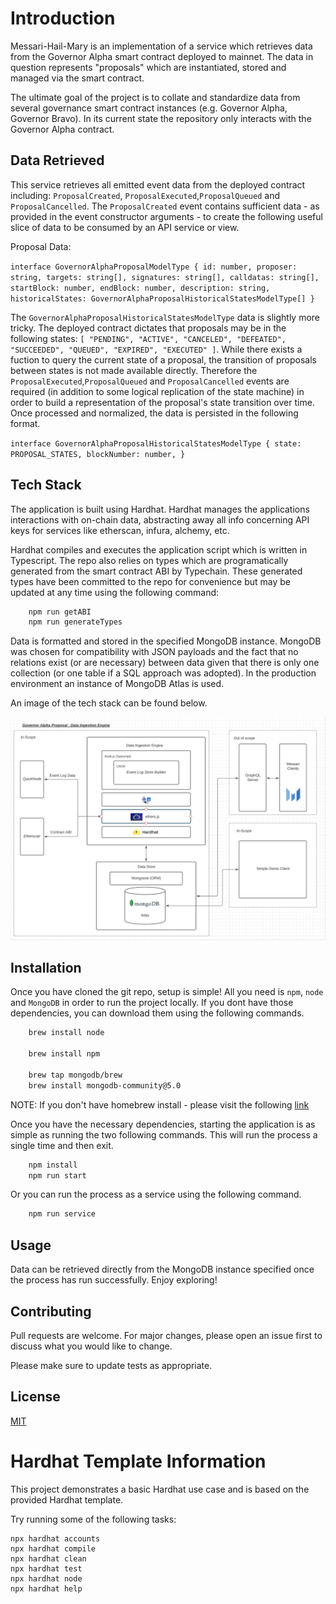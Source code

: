 # Introduction

Messari-Hail-Mary is an implementation of a service which retrieves data from the Governor Alpha smart contract deployed to mainnet. The data in question represents "proposals" which are instantiated, stored and managed via the smart contract. 

The ultimate goal of the project is to collate and standardize data from several governance smart contract instances (e.g. Governor Alpha, Governor Bravo).  In its current state the repository only interacts with the Governor Alpha contract.

## Data Retrieved

This service retrieves all emitted event data from the deployed contract including: `ProposalCreated`, `ProposalExecuted`,`ProposalQueued` and `ProposalCancelled`. The `ProposalCreated` event contains sufficient data - as provided in the event constructor arguments - to create the following
useful slice of data to be consumed by an API service or view.  

Proposal Data:

`interface GovernorAlphaProposalModelType {
  id: number,
  proposer: string,
  targets: string[],
  signatures: string[],
  calldatas: string[],
  startBlock: number,
  endBlock: number,
  description: string,
  historicalStates: GovernorAlphaProposalHistoricalStatesModelType[]
}`

The `GovernorAlphaProposalHistoricalStatesModelType` data is slightly more tricky. The deployed contract dictates that proposals may be in the following states: `[ "PENDING", "ACTIVE", "CANCELED", "DEFEATED", "SUCCEEDED", "QUEUED", "EXPIRED", "EXECUTED" ]`. While there exists a fuction to query the current state of a proposal, the transition of proposals between states is not made available directly. Therefore the `ProposalExecuted`,`ProposalQueued` and `ProposalCancelled` events are required (in addition to some logical replication of the state machine) in order to build a representation of the 
proposal's state transition over time. Once processed and normalized, the data is persisted in the following format.

`interface GovernorAlphaProposalHistoricalStatesModelType {
  state: PROPOSAL_STATES,
  blockNumber: number,
}`

## Tech Stack

The application is built using Hardhat. Hardhat manages the applications interactions with on-chain data, abstracting away all info concerning API keys for services like etherscan, infura, alchemy, etc. 

Hardhat compiles and executes the application script which is written in Typescript. The repo also relies on types which are programatically generated from the smart contract ABI by Typechain. These generated types have been committed to the repo for convenience but may be updated at any time using the following command:

```bash
    npm run getABI
    npm run generateTypes
```

Data is formatted and stored in the specified MongoDB instance. MongoDB was chosen for compatibility with JSON payloads and the fact that no relations exist (or are necessary) between data given that there is only one collection (or one table if a SQL approach was adopted). In the production environment an instance of MongoDB Atlas is used.

An image of the tech stack can be found below. 

![System Architecture Diagram](diagrams/Messari-Hail-Mary-Technical-Architecture-V2.png)

## Installation

Once you have cloned the git repo, setup is simple! All you need is `npm`, `node` and `MongoDB` in order to run the project locally. If you dont have those dependencies, you can download them using the following commands.

```bash
    brew install node
    
    brew install npm
    
    brew tap mongodb/brew
    brew install mongodb-community@5.0
```

NOTE: If you don't have homebrew install - please visit the following [link](https://docs.brew.sh/Installation)

Once you have the necessary dependencies, starting the application is as simple as running the two following commands. This will run the process
a single time and then exit.

```bash
    npm install
    npm run start
```

Or you can run the process as a service using the following command.

```bash
    npm run service
```

## Usage

Data can be retrieved directly from the MongoDB instance specified once the process has run successfully. Enjoy exploring! 

## Contributing

Pull requests are welcome. For major changes, please open an issue first to discuss what you would like to change.

Please make sure to update tests as appropriate.

## License
[MIT](https://choosealicense.com/licenses/mit/)

# Hardhat Template Information

This project demonstrates a basic Hardhat use case and is based on the provided Hardhat template.

Try running some of the following tasks:

```shell
npx hardhat accounts
npx hardhat compile
npx hardhat clean
npx hardhat test
npx hardhat node
npx hardhat help
```
